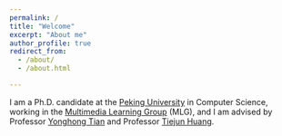 ```yaml
---
permalink: /
title: "Welcome"
excerpt: "About me"
author_profile: true
redirect_from: 
  - /about/
  - /about.html

---
```

I am a Ph.D. candidate at the <a href="https://www.pku.edu.cn:Peking University" target="_blank">Peking University</a> in Computer Science, working in the <a href="https://www.pkuml.org/:Multimedia Learning Group" target="_blank">Multimedia Learning Group</a> (MLG), and I am advised by Professor <a href="https://scholar.google.com/citations?user=fn6hJx0AAAAJ&hl=zh-CN:Yonghong Tian" target="_blank">Yonghong Tian</a> and Professor <a href="https://scholar.google.com/citations?user=knvEK4AAAAAJ&hl=zh-CN:Tiejun Huang" target="_blank">Tiejun Huang</a>.


